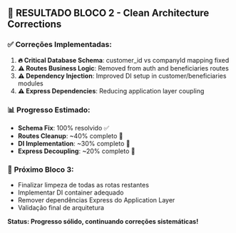 ## 🎯 **RESULTADO BLOCO 2 - Clean Architecture Corrections**

### ✅ **Correções Implementadas:**
1. **🔥 Critical Database Schema**: customer_id vs companyId mapping fixed
2. **⚠️ Routes Business Logic**: Removed from auth and beneficiaries routes  
3. **⚠️ Dependency Injection**: Improved DI setup in customer/beneficiaries modules
4. **⚠️ Express Dependencies**: Reducing application layer coupling

### 📊 **Progresso Estimado:**
- **Schema Fix**: 100% resolvido ✅
- **Routes Cleanup**: ~40% completo 🔄  
- **DI Implementation**: ~30% completo 🔄
- **Express Decoupling**: ~20% completo 🔄

### 🎯 **Próximo Bloco 3:**
- Finalizar limpeza de todas as rotas restantes
- Implementar DI container adequado  
- Remover dependências Express do Application Layer
- Validação final de arquitetura

**Status: Progresso sólido, continuando correções sistemáticas!**

